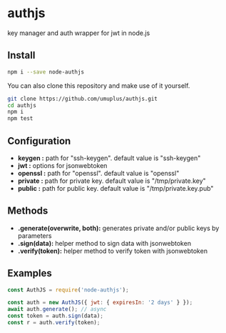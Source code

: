 # authjs

key manager and auth wrapper for jwt in node.js

## Install

```bash
npm i --save node-authjs
```

You can also clone this repository and make use of it yourself.

```bash
git clone https://github.com/umuplus/authjs.git
cd authjs
npm i
npm test
```

## Configuration

- **keygen :** path for "ssh-keygen". default value is "ssh-keygen"
- **jwt :** options for jsonwebtoken
- **openssl :** path for "openssl". default value is "openssl"
- **private :** path for private key. default value is "/tmp/private.key"
- **public :** path for public key. default value is "/tmp/private.key.pub"

## Methods

- **.generate(overwrite, both):** generates private and/or public keys by parameters
- **.sign(data):** helper method to sign data with jsonwebtoken
- **.verify(token):** helper method to verify token with jsonwebtoken

## Examples

```js
const AuthJS = require('node-authjs');

const auth = new AuthJS({ jwt: { expiresIn: '2 days' } });
await auth.generate(); // async
const token = auth.sign(data);
const r = auth.verify(token);
```
